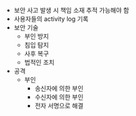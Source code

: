 - 보안 사고 발생 시 책임 소재 추적 가능해야 함
- 사용자들의 activity log 기록
- 보안 기술
	- 부인 방지
	- 침입 탐지
	- 사후 복구
	- 법적인 조치
- 공격
	- 부인
		- 송신자에 의한 부인 
		- 수신자에 의한 부인
		- 전자 서명으로 해결